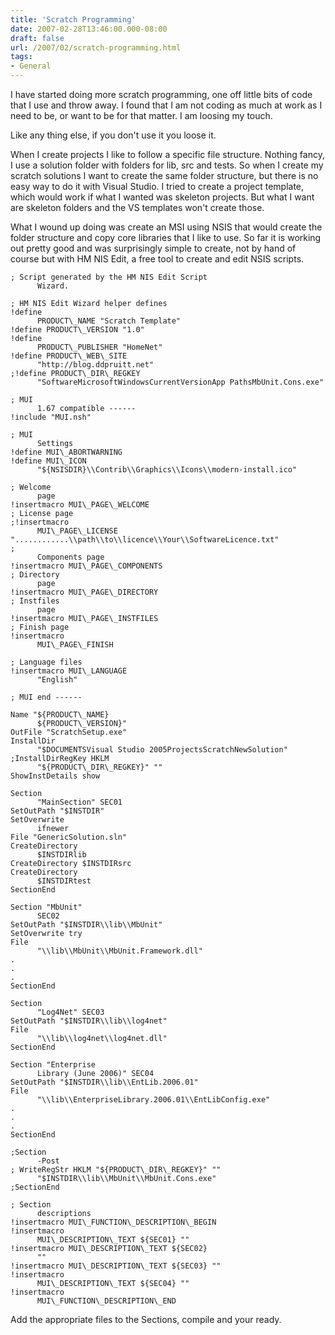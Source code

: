 ```yaml
---
title: 'Scratch Programming'
date: 2007-02-28T13:46:00.000-08:00
draft: false
url: /2007/02/scratch-programming.html
tags: 
- General
---
```


I have started doing more scratch programming, one off little bits of code that I use and throw away. I found that I am not coding as much at work as I need to be, or want to be for that matter. I am loosing my touch.  
  
Like any thing else, if you don't use it you loose it.  
  
When I create projects I like to follow a specific file structure. Nothing fancy, I use a solution folder with folders for lib, src and tests. So when I create my scratch solutions I want to create the same folder structure, but there is no easy way to do it with Visual Studio. I tried to create a project template, which would work if what I wanted was skeleton projects. But what I want are skeleton folders and the VS templates won't create those.  
  
What I wound up doing was create an MSI using NSIS that would create the folder structure and copy core libraries that I like to use. So far it is working out pretty good and was surprisingly simple to create, not by hand of course but with HM NIS Edit, a free tool to create and edit NSIS scripts.  
```
; Script generated by the HM NIS Edit Script
      Wizard.  
  
; HM NIS Edit Wizard helper defines  
!define
      PRODUCT\_NAME "Scratch Template"  
!define PRODUCT\_VERSION "1.0"  
!define
      PRODUCT\_PUBLISHER "HomeNet"  
!define PRODUCT\_WEB\_SITE
      "http://blog.ddpruitt.net"  
;!define PRODUCT\_DIR\_REGKEY
      "SoftwareMicrosoftWindowsCurrentVersionApp PathsMbUnit.Cons.exe"  
  
; MUI
      1.67 compatible ------  
!include "MUI.nsh"  
  
; MUI
      Settings  
!define MUI\_ABORTWARNING  
!define MUI\_ICON
      "${NSISDIR}\\Contrib\\Graphics\\Icons\\modern-install.ico"  
  
; Welcome
      page  
!insertmacro MUI\_PAGE\_WELCOME  
; License page  
;!insertmacro
      MUI\_PAGE\_LICENSE "............\\path\\to\\licence\\Your\\SoftwareLicence.txt"  
;
      Components page  
!insertmacro MUI\_PAGE\_COMPONENTS  
; Directory
      page  
!insertmacro MUI\_PAGE\_DIRECTORY  
; Instfiles
      page  
!insertmacro MUI\_PAGE\_INSTFILES  
; Finish page  
!insertmacro
      MUI\_PAGE\_FINISH  
  
; Language files  
!insertmacro MUI\_LANGUAGE
      "English"  
  
; MUI end ------  
  
Name "${PRODUCT\_NAME}
      ${PRODUCT\_VERSION}"  
OutFile "ScratchSetup.exe"  
InstallDir
      "$DOCUMENTSVisual Studio 2005ProjectsScratchNewSolution"  
;InstallDirRegKey HKLM
      "${PRODUCT\_DIR\_REGKEY}" ""  
ShowInstDetails show  
  
Section
      "MainSection" SEC01  
SetOutPath "$INSTDIR"  
SetOverwrite
      ifnewer  
File "GenericSolution.sln"  
CreateDirectory
      $INSTDIRlib  
CreateDirectory $INSTDIRsrc  
CreateDirectory
      $INSTDIRtest  
SectionEnd  
  
Section "MbUnit"
      SEC02  
SetOutPath "$INSTDIR\\lib\\MbUnit"  
SetOverwrite try  
File
      "\\lib\\MbUnit\\MbUnit.Framework.dll"  
.  
.  
.  
SectionEnd  
  
Section
      "Log4Net" SEC03  
SetOutPath "$INSTDIR\\lib\\log4net"  
File
      "\\lib\\log4net\\log4net.dll"  
SectionEnd  
  
Section "Enterprise
      Library (June 2006)" SEC04  
SetOutPath "$INSTDIR\\lib\\EntLib.2006.01"  
File
      "\\lib\\EnterpriseLibrary.2006.01\\EntLibConfig.exe"  
.  
.  
.  
SectionEnd  
  
;Section
      -Post  
; WriteRegStr HKLM "${PRODUCT\_DIR\_REGKEY}" ""
      "$INSTDIR\\lib\\MbUnit\\MbUnit.Cons.exe"  
;SectionEnd  
  
; Section
      descriptions  
!insertmacro MUI\_FUNCTION\_DESCRIPTION\_BEGIN  
!insertmacro
      MUI\_DESCRIPTION\_TEXT ${SEC01} ""  
!insertmacro MUI\_DESCRIPTION\_TEXT ${SEC02}
      ""  
!insertmacro MUI\_DESCRIPTION\_TEXT ${SEC03} ""  
!insertmacro
      MUI\_DESCRIPTION\_TEXT ${SEC04} ""  
!insertmacro
      MUI\_FUNCTION\_DESCRIPTION\_END
```  
Add the appropriate files to the Sections, compile and your ready.